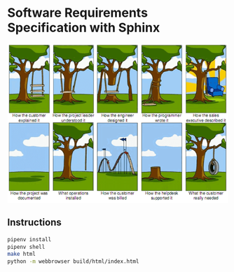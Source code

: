 # Software Requirements Specification with Sphinx

![](./project-management.png)

## Instructions

```bash
pipenv install
pipenv shell
make html
python -m webbrowser build/html/index.html
```
